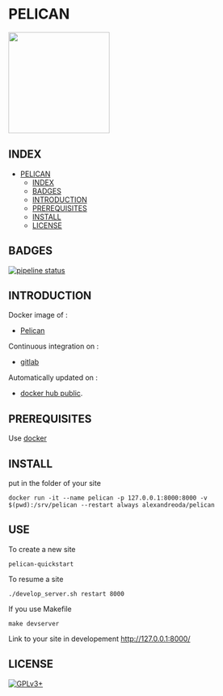 # PELICAN

<img src="https://assets.gitlab-static.net/uploads/-/system/project/avatar/12904464/16d3e5679900925928d7a587bc49fdc8_resize.jpg" width="200" height="200"/>


## INDEX

- [PELICAN](#pelican)
  - [INDEX](#index)
  - [BADGES](#badges)
  - [INTRODUCTION](#introduction)
  - [PREREQUISITES](#prerequisites)
  - [INSTALL](#install)
  - [LICENSE](#license)


## BADGES

[![pipeline status](https://gitlab.com/oda-alexandre/pelican/badges/master/pipeline.svg)](https://gitlab.com/oda-alexandre/pelican/commits/master)


## INTRODUCTION

Docker image of :

- [Pelican](https://pelican.io/)

Continuous integration on :

- [gitlab](https://gitlab.com/oda-alexandre/pelican/pipelines)

Automatically updated on :

- [docker hub public](https://hub.docker.com/r/alexandreoda/pelican).


## PREREQUISITES

Use [docker](https://www.docker.com)


## INSTALL

put in the folder of your site

```docker run -it --name pelican -p 127.0.0.1:8000:8000 -v $(pwd):/srv/pelican --restart always alexandreoda/pelican```


## USE

To create a new site

```pelican-quickstart```

To resume a site

```./develop_server.sh restart 8000```

If you use Makefile

```make devserver```

Link to your site in developement <http://127.0.0.1:8000/>


## LICENSE

[![GPLv3+](http://gplv3.fsf.org/gplv3-127x51.png)](https://gitlab.com/oda-alexandre/pelican/blob/master/LICENSE)
